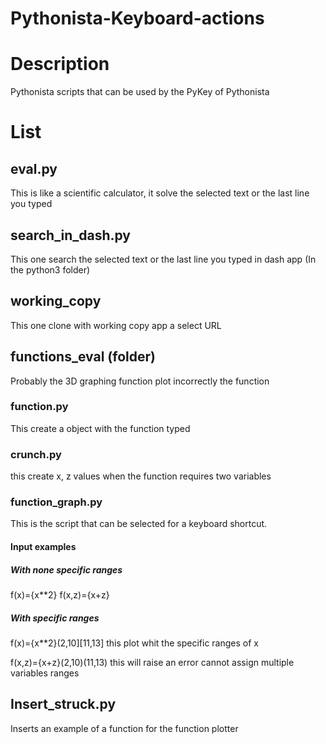 # Pythonista-Keyboard-actions

# Description
Pythonista scripts that can be used by the PyKey of Pythonista

# List

##  eval.py
This is like a scientific calculator, it solve the selected text or the last
line you typed

## search_in_dash.py
This one search the selected text or the last line you typed in dash app
(In the python3 folder)

## working_copy
This one clone with working copy app a select URL

## functions_eval  (folder)
Probably the 3D graphing function plot incorrectly the function
### function.py
This create a object with the function typed
### crunch.py
 this create x, z values when the function requires two variables
### function_graph.py
This is the script that can be selected for a keyboard shortcut.
#### Input examples
##### With none specific ranges
f(x)={x**2}
f(x,z)={x+z}
##### With specific ranges
f(x)={x**2}(2,10][11,13]
  this plot whit the specific ranges of x

f(x,z)={x+z}(2,10)(11,13)
  this will raise an error
  cannot assign multiple variables ranges

## Insert_struck.py
Inserts an example of a function for the function plotter 
